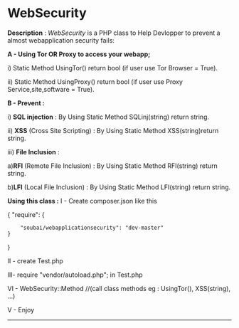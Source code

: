 WebSecurity
=============

**Description** :  *WebSecurity* is a PHP class to Help Devlopper to prevent a almost webapplication security fails:

			   
**A - Using Tor OR Proxy to access  your webapp;**

i)  Static Method UsingTor() return bool (if user use Tor Browser = True).

ii) Static Method UsingProxy() return bool (if user use Proxy Service,site,software = True).

**B - Prevent :** 

i)   **SQL injection** : By Using Static Method SQLinj(string) return string.

ii)  **XSS** (Cross Site Scripting) : By Using Static Method XSS(string)return string.

iii) **File Inclusion** :

a)**RFI** (Remote File Inclusion) : By Using Static Method RFI(string) return string.

b)**LFI** (Local File Inclusion)  : By Using Static Method LFI(string) return string.


**Using this class :** 
I - Create composer.json like this

{
	"require": {

        "soubai/webapplicationsecurity": "dev-master"
    }
}

II - create Test.php

III- require "vendor/autoload.php"; in Test.php

VI - WebSecurity::Method  //(call class methods eg : UsingTor(), XSS(string), ...)

V - Enjoy

----------
